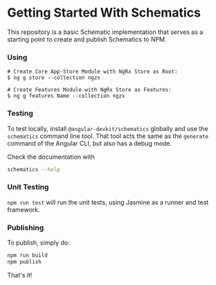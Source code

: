 # Getting Started With Schematics

This repository is a basic Schematic implementation that serves as a starting point to create and publish Schematics to NPM.

### Using

```
# Create Core App-Store Module with NgRx Store as Root:
$ ng g store --collection ngzx

# Create Features Module with NgRx Store as Features:
$ ng g features Name --collection ngzx
```

### Testing

To test locally, install `@angular-devkit/schematics` globally and use the `schematics` command line tool. That tool acts the same as the `generate` command of the Angular CLI, but also has a debug mode.

Check the documentation with
```bash
schematics --help
```

### Unit Testing

`npm run test` will run the unit tests, using Jasmine as a runner and test framework.

### Publishing

To publish, simply do:

```bash
npm run build
npm publish
```

That's it!
